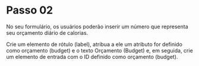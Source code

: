 # Passo 02

No seu formulário, os usuários poderão inserir um número que representa seu orçamento diário de calorias.

Crie um elemento de rótulo (label), atribua a ele um atributo for definido como orçamento (budget) e o texto Orçamento (Budget) e, em seguida, crie um elemento de entrada com o ID definido como orçamento (budget).